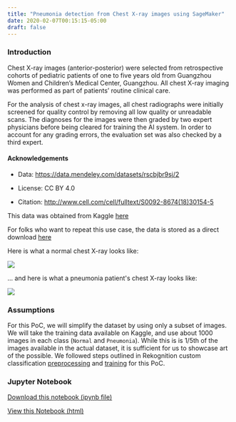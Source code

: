 ```yaml
---
title: "Pneumonia detection from Chest X-ray images using SageMaker"
date: 2020-02-07T00:15:15-05:00
draft: false
---
```


### Introduction

Chest X-ray images (anterior-posterior) were selected from retrospective cohorts of pediatric patients of one to five years old from Guangzhou Women and Children’s Medical Center, Guangzhou. All chest X-ray imaging was performed as part of patients’ routine clinical care.

For the analysis of chest x-ray images, all chest radiographs were initially screened for quality control by removing all low quality or unreadable scans. The diagnoses for the images were then graded by two expert physicians before being cleared for training the AI system. In order to account for any grading errors, the evaluation set was also checked by a third expert.

#### Acknowledgements

- Data: https://data.mendeley.com/datasets/rscbjbr9sj/2

- License: CC BY 4.0

- Citation: http://www.cell.com/cell/fulltext/S0092-8674(18)30154-5


This data was obtained from Kaggle [here](https://www.kaggle.com/paultimothymooney/chest-xray-pneumonia) 

For folks who want to repeat this use case, the data is stored as a direct download [here](s3://easy-ml-pocs/pneumonia-image-data/)

Here is what a normal chest X-ray looks like:

![](/images/normalchest.jpeg)


... and here is what a pneumonia patient's chest X-ray looks like:

![](/images/viruschest.jpeg)



### Assumptions

For this PoC, we will simplify the dataset by using only a subset of images. We will take the training data available on Kaggle, and use about 1000 images in each class (```Normal``` and ```Pneumonia```). While this is is 1/5th of the images available in the actual dataset, it is sufficient for us to showcase art of the possible. We followed steps outlined in Rekognition custom classification [preprocessing](../../preprocessing/rekogscenes) and [training](../../training/rekogscenes) for this PoC.

### Jupyter Notebook

[Download this notebook (ipynb file)](/images/pneumoniasagenotebook.ipynb)

[View this Notebook (html)](/images/pneumoniasagenotebook.html)
